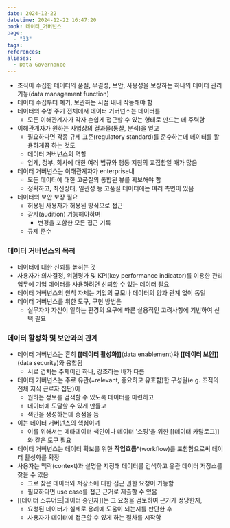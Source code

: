 ```yaml
---
date: 2024-12-22
datetime: 2024-12-22 16:47:20
book: 데이터_거버넌스
page:
  - "33"
tags: 
references: 
aliases:
  - Data Governance
---
```

- 조직이 수집한 데이터의 품질, 무결성, 보안, 사용성을 보장하는 하나의 데이터 관리 기능(data management function)
- 데이터 수집부터 폐기, 보관하는 시점 내내 작동해야 함
- 데이터의 수명 주기 전체에서 데이터 거버넌스는 데이터를 
	- 모든 이해관계자가 각자 손쉽게 접근할 수 있는 형태로 만드는 데 주력함
- 이해관계자가 원하는 사업상의 결과물(통찰, 분석)을 얻고
	- 필요하다면 각종 규제 표준(regulatory standard)를 준수하는데 데이터를 활용하게끔 하는 것도
	- 데이터 거버넌스의 역할
	- 업계, 정부, 회사에 대한 여러 법규와 행동 지침의 교집합일 때가 많음
- 데이터 거버넌스는 이해관계자가 enterprise내
	- 모든 데이터에 대한 고품질의 통합된 뷰를 확보해야 함
	- 정확하고, 최신상태, 일관성 등 고품질 데이터에는 여러 측면이 있음
- 데이터의 보안 보장 필요
	- 허용된 사용자가 허용된 방식으로 접근
	- 감사(audition) 가능해야하며
		- 변경을 포함한 모든 접근 기록
	- 규제 준수

### 데이터 거버넌스의 목적
- 데이터에 대한 신뢰를 높히는 것
- 사용자가 의사결정, 위험평가 및 KPI(key performance indicator)를 이용한 관리 업무에 기업 데이터를 사용하려면 신뢰할 수 있는 데이터 필요
- 데이터 거버넌스의 원칙 자체는 기업의 규모나 데이터의 양과 관계 없이 동일
- 데이터 거버넌스를 위한 도구, 구현 방법은
	- 실무자가 자신이 일하는 환경의 요구에 따른 실용적인 고려사항에 기반하여 선택 필요

### 데이터 활성화 및 보안과의 관계
- 데이터 거버넌스는 흔히 **[[데이터 활성화]]**(data enablement)와 **[[데이터 보안]]**(data security)와 융합됨
	- 서로 겹치는 주제이긴 하나, 강조하는 바가 다름
- 데이터 거버넌스는 주로 유관(=relevant, 중요하고 유효함)한 구성원(e.g. 조직의 전체 지식 근로자 집단)이
	- 원하는 정보를 검색할 수 있도록 데이터를 마련하고
	- 데이터에 도달할 수 있게 만들고
	- 색인을 생성하는데 중점을 둠
- 이는 데이터 거버넌스의 핵심이며
	- 이를 위해서는 메타데이터 색인이나 데이터 '쇼핑'을 위한 [[데이터 카탈로그]]와 같은 도구 필요
- 데이터 거버넌스는 데이터 확보를 위한 **작업흐름***(workflow)를 포함함으로써 데이터 활성화를 확장
- 사용자는 맥락(context)과 설명을 지정해 데이터를 검색하고 유관 데이터 저장소를 찾을 수 있음
	- 그로 찾은 데이터와 저장소에 대한 접근 권한 요청이 가능함
	- 필요하다면 use case를 접근 근거로 제출할 수 있음
- [[데이터 스튜어드|데이터 승인자]]는 그 요청을 검토하여 근거가 정당한지,
	- 요청된 데이터가 실제로 용례에 도움이 되는지를 판단한 후
	- 사용자가 데이터에 접근할 수 있게 하는 절차를 시작함
